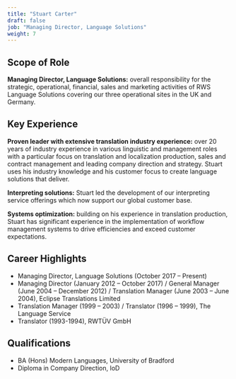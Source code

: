 ```yaml
---
title: "Stuart Carter"
draft: false
job: "Managing Director, Language Solutions"
weight: 7
---
```

## Scope of Role
**Managing Director, Language Solutions:** overall responsibility for the strategic, operational, financial, sales and marketing activities of RWS Language Solutions covering our three operational sites in the UK and Germany.

## Key Experience
**Proven leader with extensive translation industry experience:** over 20 years of industry experience in various linguistic and management roles with a particular focus on translation and localization production, sales and contract management and leading company direction and strategy. Stuart uses his industry knowledge and his customer focus to create language solutions that deliver.

**Interpreting solutions:** Stuart led the development of our interpreting service offerings which now support our global customer base.

**Systems optimization:** building on his experience in translation production, Stuart has significant experience in the implementation of workflow management systems to drive efficiencies and exceed customer expectations.

## Career Highlights
* Managing Director, Language Solutions (October 2017 – Present)
* Managing Director (January 2012 – October 2017) / General Manager (June 2004 – December 2012) / Translation Manager (June 2003 – June 2004), Eclipse Translations Limited
* Translation Manager (1999 – 2003) / Translator (1996 – 1999), The Language Service
* Translator (1993-1994), RWTÜV GmbH

## Qualifications
* BA (Hons) Modern Languages, University of Bradford
* Diploma in Company Direction, IoD
